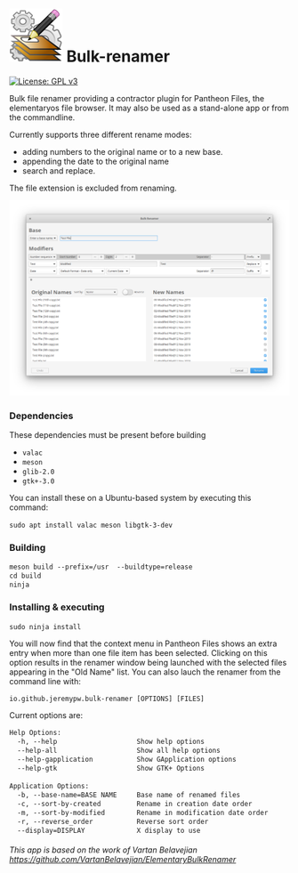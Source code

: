 # ![icon](data/icons/io.github.jeremypw.bulk-renamer-48.svg) Bulk-renamer
[![License: GPL v3](https://img.shields.io/badge/License-GPL%20v3-blue.svg)](http://www.gnu.org/licenses/gpl-3.0)

Bulk file renamer providing a contractor plugin for Pantheon Files, the elementaryos file browser.
It may also be used as a stand-alone app or from the commandline.

Currently supports three different rename modes:
* adding numbers to the original name or to a new base.
* appending the date to the original name
* search and replace.

The file extension is excluded from renaming.

![Screenshot](/data/Screenshots/mainwindow.png?raw=true "Screenshot")

### Dependencies
These dependencies must be present before building
 - `valac`
 - `meson`
 - `glib-2.0`
 - `gtk+-3.0`

 You can install these on a Ubuntu-based system by executing this command:

 `sudo apt install valac meson libgtk-3-dev`

### Building
```
meson build --prefix=/usr  --buildtype=release
cd build
ninja
```

### Installing & executing
```
sudo ninja install
```

You will now find that the context menu in Pantheon Files shows an extra entry when more than one file item
has been selected. Clicking on this option results in the renamer window being launched with the selected files
appearing in the "Old Name" list.  You can also lauch the renamer from the command line with:
```
io.github.jeremypw.bulk-renamer [OPTIONS] [FILES]
```

Current options are:

```
Help Options:
  -h, --help                    Show help options
  --help-all                    Show all help options
  --help-gapplication           Show GApplication options
  --help-gtk                    Show GTK+ Options

Application Options:
  -b, --base-name=BASE NAME     Base name of renamed files
  -c, --sort-by-created         Rename in creation date order
  -m, --sort-by-modified        Rename in modification date order
  -r, --reverse_order           Reverse sort order
  --display=DISPLAY             X display to use

```

###### *This app is based on the work of Vartan Belavejian <https://github.com/VartanBelavejian/ElementaryBulkRenamer>*


